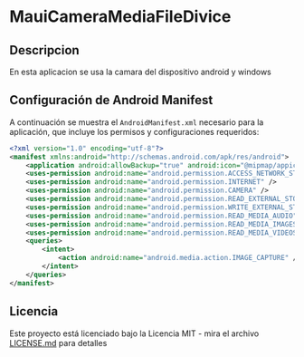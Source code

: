 # MauiCameraMediaFileDivice

## Descripcion 
En esta aplicacion se usa la camara del dispositivo android y windows  

## Configuración de Android Manifest

A continuación se muestra el `AndroidManifest.xml` necesario para la aplicación, que incluye los permisos y configuraciones requeridos:

```xml
<?xml version="1.0" encoding="utf-8"?>
<manifest xmlns:android="http://schemas.android.com/apk/res/android">
    <application android:allowBackup="true" android:icon="@mipmap/appicon" android:roundIcon="@mipmap/appicon_round" android:supportsRtl="true"></application>
    <uses-permission android:name="android.permission.ACCESS_NETWORK_STATE" />
    <uses-permission android:name="android.permission.INTERNET" />
    <uses-permission android:name="android.permission.CAMERA" />
    <uses-permission android:name="android.permission.READ_EXTERNAL_STORAGE" />
    <uses-permission android:name="android.permission.WRITE_EXTERNAL_STORAGE" />
    <uses-permission android:name="android.permission.READ_MEDIA_AUDIO" />
    <uses-permission android:name="android.permission.READ_MEDIA_IMAGES" />
    <uses-permission android:name="android.permission.READ_MEDIA_VIDEOS" />
    <queries>
        <intent>
            <action android:name="android.media.action.IMAGE_CAPTURE" />
        </intent>
    </queries>
</manifest>
```

## Licencia

Este proyecto está licenciado bajo la Licencia MIT - mira el archivo [LICENSE.md](https://www.youtube.com/watch?v=aUbasIfag-E) para detalles
